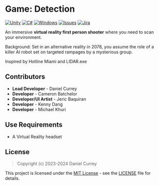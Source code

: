 # Game: Detection
[![Unity](https://img.shields.io/badge/Unity-2021.3.18f-red)](https://unity.com/releases/editor/whats-new/2021.3.18)
[![C#](https://img.shields.io/badge/language-c%23-yellowgreen)](https://learn.microsoft.com/en-us/dotnet/csharp/)
[![Windows](https://img.shields.io/badge/platform-Windows-0078d7.svg?style=plastic)](https://en.wikipedia.org/wiki/Microsoft_Windows)
[![Issues](https://img.shields.io/github/issues/spicy/Detection.svg?style=plastic)](https://github.com/spicy/Detection/issues)
[![Jira](https://img.shields.io/badge/Tracking-Jira-blue)](https://detectiongame.atlassian.net/jira/software/projects/DET/boards/1)

An immersive **virtual reality first person shooter** where you need to scan your environment.

Background: Set in an alternative reality in 2078, you assume the role of a killer  AI robot set on targeted rampages by a mysterious group.

Inspired by Hotline Miami and LIDAR.exe

## Contributors
- **Lead Developer** - Daniel Currey
- **Developer** - Cameron Batchelor
- **Developer/UI Artist** - Jeric Baquiran
- **Developer** - Kenny Dang
- **Developer** - Michael Khuri

## Use Requirements

*   A Virtual Reality headset

## License
> Copyright (c) 2023-2024 Daniel Currey

This project is licensed under the [MIT License](https://opensource.org/licenses/mit-license.php) - see the [LICENSE](https://github.com/spicy/Detection/LICENSE) file for details.



